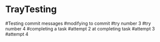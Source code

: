 # TrayTesting
#Testing commit messages
#modifying to commit
#try number 3
#try number 4
#completing a task
#attempt 2 at completing task
#attempt 3
#attempt 4
